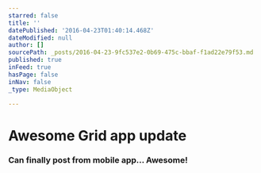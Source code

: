 ```yaml
---
starred: false
title: ''
datePublished: '2016-04-23T01:40:14.468Z'
dateModified: null
author: []
sourcePath: _posts/2016-04-23-9fc537e2-0b69-475c-bbaf-f1ad22e79f53.md
published: true
inFeed: true
hasPage: false
inNav: false
_type: MediaObject

---
```

# Awesome Grid app update

### Can finally post from mobile app... Awesome!